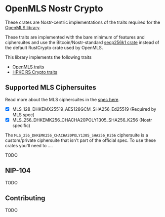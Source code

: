 # OpenMLS Nostr Crypto



These crates are Nostr-centric implementations of the traits required for the [OpenMLS library](https://github.com/openmls/openmls).

These traits are implemented with the bare minimum of features and ciphersuites and use the Bitcoin/Nostr-standard [secp256k1 crate](https://github.com/rust-bitcoin/rust-secp256k1/) instead of the default RustCrypto crate used by OpenMLS.

This library implements the following traits 

- [OpenMLS traits](https://github.com/openmls/openmls)
- [HPKE RS Crypto traits](https://docs.rs/hpke-rs-crypto/latest/hpke_rs_crypto/)

## Supported MLS Ciphersuites

Read more about the MLS ciphersuites in the [spec here](https://www.rfc-editor.org/rfc/rfc9420.html#section-17.1). 

- [x] MLS_128_DHKEMX25519_AES128GCM_SHA256_Ed25519 (Required by MLS spec)
- [x] MLS_256_DHKEMK256_CHACHA20POLY1305_SHA256_K256 (Nostr specific)

The `MLS_256_DHKEMK256_CHACHA20POLY1305_SHA256_K256` ciphersuite is a custom/private ciphersuite that isn't part of the official spec. To use these crates you'll need to .... 

TODO

## NIP-104

TODO

## Contributing

TODO